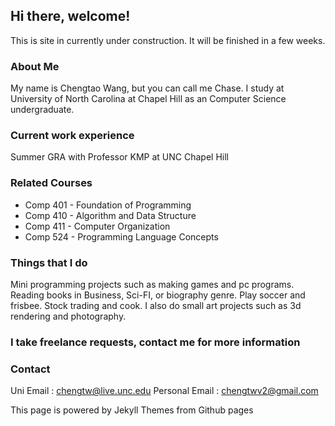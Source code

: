 ## Hi there, welcome!

This is site in currently under construction. It will be finished in a few weeks. 

### About Me

My name is Chengtao Wang, but you can call me Chase. I study at University of North Carolina at Chapel Hill as an Computer Science undergraduate. 

### Current work experience

Summer GRA with Professor KMP at UNC Chapel Hill 

### Related Courses

* Comp 401 - Foundation of Programming
* Comp 410 - Algorithm and Data Structure 
* Comp 411 - Computer Organization 
* Comp 524 - Programming Language Concepts 

### Things that I do
Mini programming projects such as making games and pc programs.
Reading books in Business, Sci-FI, or biography genre.
Play soccer and frisbee.
Stock trading and cook. 
I also do small art projects such as 3d rendering and photography. 

### I take freelance requests, contact me for more information
### Contact
Uni Email : chengtw@live.unc.edu
Personal Email : chengtwv2@gmail.com

This page is powered by Jekyll Themes from Github pages


